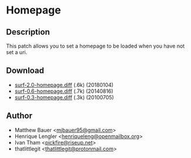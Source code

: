 Homepage
========

Description
-----------

This patch allows you to set a homepage to be loaded when you have not set a uri.

Download
--------

* [surf-2.0-homepage.diff](surf-2.0-homepage.diff) (.6k) (20180104)
* [surf-0.6-homepage.diff](surf-0.6-homepage.diff) (.7k) (20140816)
* [surf-0.3-homepage.diff](surf-0.3-homepage.diff) (.3k) (20100705)

Author
------

* Matthew Bauer <[mjbauer95@gmail.com](mailto:mjbauer95@gmail.com)>
* Henrique Lengler <[henriqueleng@openmailbox.org](mailto:henriqueleng@openmailbox.org)>
* Ivan Tham <[pickfire@riseup.net](mailto:pickfire@riseup.net)>
* thatlittlegit <[thatlittlegit@protonmail.com](mailto:thatlittlegit@protonmail.com)>

